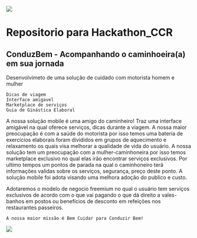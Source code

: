 ![](http://i.picasion.com/pic90/df85a6ea493f6a93378205d040907b8a.gif)
# Repositorio para Hackathon_CCR
## ConduzBem - Acompanhando o caminhoeira(a) em sua jornada

Desenvolvimeto de uma solução de cuidado com motorista homem e mulher

```
Dicas de viagem
Interface amigavel
Marketplace de serviços
Guia de Ginástica Elaboral 
```
A nossa solução mobile é uma amigo do caminheiro! Traz uma  interface amigável  na qual oferece serviços, dicas durante a viagem. A nossa maior preocupação é com a saúde do motorista por isso temos uma bateria de exercícios elaborais foram divididos em grupos de aquecimento e relaxamento os quais visa melhorar a qualidade de vida do usuário. A nossa solução tem um preocupação com a mulher-caminhoneira por isso temos marketplace exclusivo no qual elas irão encontrar serviços exclusivos.
Por ultimo tempos um pontos de parada na qual o caminhoneiro terá informações validas sobre os serviços, segurança, preço deste ponto. 
A solução mobile foi adota visando uma melhora adoção do publico e custo. 

Adotaremos o modelo de negocio freemium no qual o usuário tem serviços exclusivos de acordo com o que vai pagando  o que dá direito a vales-banhos em postos ou benefícios de desconto em refeições nos restaurantes passeiros. 

```
A nossa maior missão é Bem Cuidar para Conduzir Bem!
```

![](http://i.picasion.com/pic90/19399b92be435d209eeed5b41c4ce2a2.gif)
